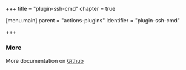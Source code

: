 +++
title = "plugin-ssh-cmd"
chapter = true

[menu.main]
parent = "actions-plugins"
identifier = "plugin-ssh-cmd"

+++

### More

More documentation on [Github](https://github.com/ovh/cds/tree/master/contrib/plugins/plugin-ssh-cmd.md)
